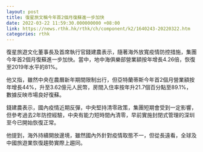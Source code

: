 ```yaml
---
layout: post
title: 復星旅文稱今年首2個月復蘇進一步加快
date: 2022-03-22 11:59:30.000000000 +08:00
link: https://news.rthk.hk/rthk/ch/component/k2/1640243-20220322.htm
categories: rthk
---
```


復星旅遊文化董事長及首席執行官錢建農表示，隨著海外放寬疫情防控措施，集團今年首2個月復蘇進一步加快。當中，地中海俱樂部營業額按年增長4.26倍，恢復至2019年水平的81%。

他又指，雖然中央在農曆新年期間限制出行，但亞特蘭蒂斯今年首2個月營業額按年增長44%，升至3.62億元人民幣，房間入住率按年升21.7個百分點至89.1%，數據反映市場良好復蘇。

錢建農表示，國內疫情近期反彈，中央堅持清零政策，集團短期會受到一定影響，但參考過去2年防控經驗，中央有能力短時間內清零，早前實施封閉式管理的深圳至今已開始恢復正常。

他提到，海外持續開放邊境，雖然國內外針對疫情取態不一，但從長遠看，全球及中國旅遊業恢復趨勢實際上趨同。
